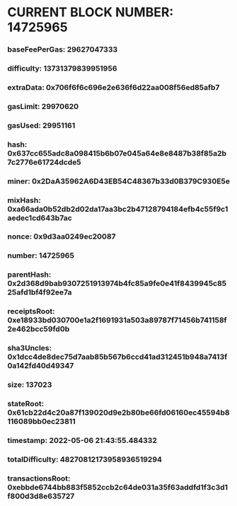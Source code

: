 # CURRENT BLOCK NUMBER: 14725965

### baseFeePerGas: 29627047333
### difficulty: 13731379839951956
### extraData: 0x706f6f6c696e2e636f6d22aa008f56ed85afb7
### gasLimit: 29970620
### gasUsed: 29951161
### hash: 0x637cc655adc8a098415b6b07e045a64e8e8487b38f85a2b7c2776e61724dcde5
### miner: 0x2DaA35962A6D43EB54C48367b33d0B379C930E5e
### mixHash: 0xa66ada0b52db2d02da17aa3bc2b47128794184efb4c55f9c1aedec1cd643b7ac
### nonce: 0x9d3aa0249ec20087
### number: 14725965
### parentHash: 0x2d368d9bab9307251913974b4fc85a9fe0e41f8439945c8525afd1bf4f92ee7a
### receiptsRoot: 0xe18933bd030700e1a2f1691931a503a89787f71456b741158f2e462bcc59fd0b
### sha3Uncles: 0x1dcc4de8dec75d7aab85b567b6ccd41ad312451b948a7413f0a142fd40d49347
### size: 137023
### stateRoot: 0x61cb22d4c20a87f139020d9e2b80be66fd06160ec45594b8116089bb0ec23811
### timestamp: 2022-05-06 21:43:55.484332
### totalDifficulty: 48270812173958936519294
### transactionsRoot: 0xebbde6744bb883f5852ccb2c64de031a35f63addfd1f3c3d1f800d3d8e635727
